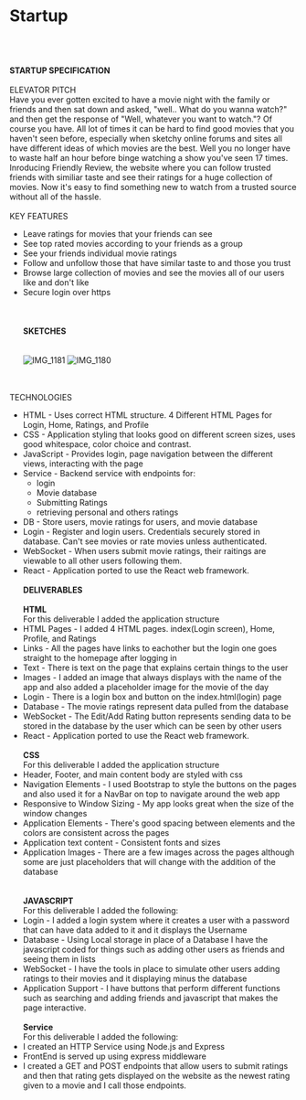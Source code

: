 # Startup
\
\
\
**STARTUP SPECIFICATION**
\
\
ELEVATOR PITCH
\
Have you ever gotten excited to have a movie night with the family or friends and then sat down and asked, "well.. What do you wanna watch?" and then get the response of "Well, whatever you want to watch."? Of course you have. All lot of times it can be hard to find good movies that you haven't seen before, especially when sketchy online forums and sites all have different ideas of which movies are the best. Well you no longer have to waste half an hour before binge watching a show you've seen 17 times. Inroducing Friendly Review, the website where you can follow trusted friends with similiar taste and see their ratings for a huge collection of movies. Now it's easy to find something new to watch from a trusted source without all of the hassle. \
\
KEY FEATURES 

- Leave ratings for movies that your friends can see 
- See top rated movies according to your friends as a group 
- See your friends individual movie ratings 
- Follow and unfollow those that have similar taste to and those you trust 
- Browse large collection of movies and see the movies all of our users like and don't like 
- Secure login over https
\
\
\
\
**SKETCHES**
\
\
\
![IMG_1181](https://github.com/JBrockbank/Startup/assets/132620463/a28035ec-8a19-4b11-9c30-c4f78a2a6e72)
![IMG_1180](https://github.com/JBrockbank/Startup/assets/132620463/17c12ea6-7159-42ad-9c2a-189a6d57c020)

\
\
TECHNOLOGIES 
- HTML - Uses correct HTML structure. 4 Different HTML Pages for Login, Home, Ratings, and Profile
- CSS - Application styling that looks good on different screen sizes, uses good whitespace, color choice and contrast.
- JavaScript - Provides login, page navigation between the different views, interacting with the page
- Service - Backend service with endpoints for:
  - login
  - Movie database
  - Submitting Ratings
  - retrieving personal and others ratings
- DB - Store users, movie ratings for users, and movie database
- Login - Register and login users. Credentials securely stored in database. Can't see movies or rate movies unless authenticated.
- WebSocket - When users submit movie ratings, their raitings are viewable to all other users following them.
- React - Application ported to use the React web framework.
\
\
**DELIVERABLES**
\
\
**HTML**
\
For this deliverable I added the application structure
- HTML Pages - I added 4 HTML pages. index(Login screen), Home, Profile, and Ratings
- Links - All the pages have links to eachother but the login one goes straight to the homepage after logging in
- Text - There is text on the page that explains certain things to the user
- Images - I added an image that always displays with the name of the app and also added a placeholder image for the movie of the day
- Login - There is a login box and button on the index.html(login) page
- Database - The movie ratings represent data pulled from the database
- WebSocket - The Edit/Add Rating button represents sending data to be stored in the database by the user which can be seen by other users 
- React - Application ported to use the React web framework.
\
\
**CSS**
\
For this deliverable I added the application structure
- Header, Footer, and main content body are styled with css
- Navigation Elements - I used Bootstrap to style the buttons on the pages and also used it for a NavBar on top to navigate around the web app
- Responsive to Window Sizing - My app looks great when the size of the window changes 
- Application Elements - There's good spacing between elements and the colors are consistent across the pages
- Application text content - Consistent fonts and sizes
- Application Images - There are a few images across the pages although some are just placeholders that will change with the addition of the database
\
\
\
**JAVASCRIPT**
\
For this deliverable I added the following:
- Login - I added a login system where it creates a user with a password that can have data added to it and it displays the Username
- Database - Using Local storage in place of a Database I have the javascript coded for things such as adding other users as friends and seeing them in lists
- WebSocket - I have the tools in place to simulate other users adding ratings to their movies and it displaying minus the database
- Application Support - I have buttons that perform different functions such as searching and adding friends and javascript that makes the page interactive.
\
\
**Service**
\
For this deliverable I added the following:
- I created an HTTP Service using Node.js and Express
- FrontEnd is served up using express middleware
- I created a GET and POST endpoints that allow users to submit ratings and then that rating gets displayed on the website as the newest rating given to a movie and I call those endpoints.